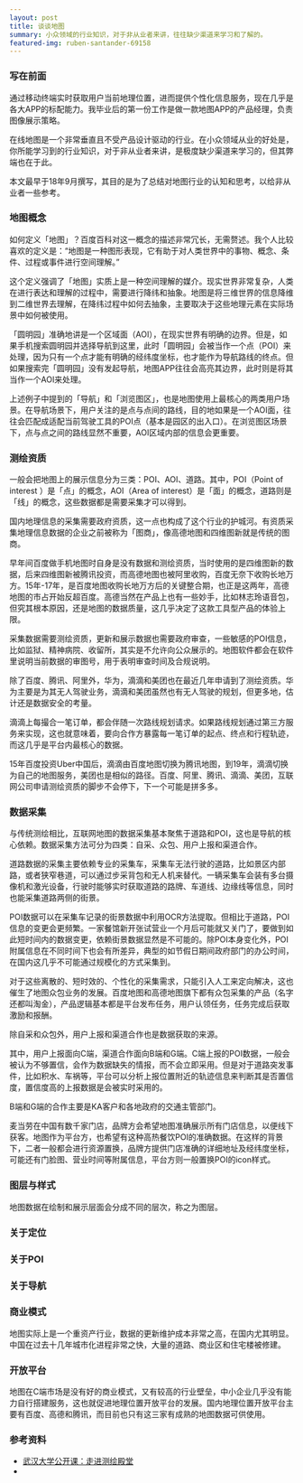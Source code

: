 ```yaml
---
layout: post
title: 谈谈地图
summary: 小众领域的行业知识，对于非从业者来讲，往往缺少渠道来学习和了解的。
featured-img: ruben-santander-69158
---
```

### 写在前面

通过移动终端实时获取用户当前地理位置，进而提供个性化信息服务，现在几乎是各大APP的标配能力。我毕业后的第一份工作是做一款地图APP的产品经理，负责图像展示策略。

在线地图是一个非常垂直且不受产品设计驱动的行业。在小众领域从业的好处是，你所能学习到的行业知识，对于非从业者来讲，是极度缺少渠道来学习的，但其弊端也在于此。

本文最早于18年9月撰写，其目的是为了总结对地图行业的认知和思考，以给非从业者一些参考。

### 地图概念

如何定义「地图」？百度百科对这一概念的描述非常冗长，无需赘述。我个人比较喜欢的定义是：“地图是一种图形表现，它有助于对人类世界中的事物、概念、条件、过程或事件进行空间理解。”

这个定义强调了「地图」实质上是一种空间理解的媒介。现实世界非常复杂，人类在进行表达和理解的过程中，需要进行降纬和抽象。地图是将三维世界的信息降维到二维世界去理解，在降纬过程中如何去抽象，主要取决于这些地理元素在实际场景中如何被使用。

「圆明园」准确地讲是一个区域面（AOI），在现实世界有明确的边界。但是，如果手机搜索圆明园并选择导航到这里，此时「圆明园」会被当作一个点（POI）来处理，因为只有一个点才能有明确的经纬度坐标，也才能作为导航路线的终点。但如果搜索完「圆明园」没有发起导航，地图APP往往会高亮其边界，此时则是将其当作一个AOI来处理。

上述例子中提到的「导航」和「浏览图区」，也是地图使用上最核心的两类用户场景。在导航场景下，用户关注的是点与点间的路线，目的地如果是一个AOI面，往往会匹配成适配当前驾驶工具的POI点（基本是园区的出入口）。在浏览图区场景下，点与点之间的路线显然不重要，AOI区域内部的信息会更重要。


### 测绘资质

一般会把地图上的展示信息分为三类：POI、AOI、道路。其中，POI（Point of interest ）是「点」的概念，AOI（Area of interest）是「面」的概念，道路则是「线」的概念，这些数据都是需要采集才可以得到。 

国内地理信息的采集需要政府资质，这一点也构成了这个行业的护城河。有资质采集地理信息数据的企业之前被称为「图商」，像高德地图和四维图新就是传统的图商。

早年间百度做手机地图时自身是没有数据和测绘资质，当时使用的是四维图新的数据，后来四维图新被腾讯投资，而高德地图也被阿里收购，百度无奈下收购长地万方。15年-17年，是百度地图收购长地万方后的关键整合期，也正是这两年，高德地图的市占开始反超百度。高德当然在产品上也有一些妙手，比如林志玲语音包，但究其根本原因，还是地图的数据质量，这几乎决定了这款工具型产品的体验上限。

采集数据需要测绘资质，更新和展示数据也需要政府审查，一些敏感的POI信息，比如监狱、精神病院、收留所，其实是不允许向公众展示的。地图软件都会在软件里说明当前数据的审图号，用于表明审查时间及合规说明。

除了百度、腾讯、阿里外，华为，滴滴和美团也在最近几年申请到了测绘资质。华为主要是为其无人驾驶业务，滴滴和美团虽然也有无人驾驶的规划，但更多地，估计还是数据安全的考量。

滴滴上每撮合一笔订单，都会伴随一次路线规划请求。如果路线规划通过第三方服务来实现，这也就意味着，要向合作方暴露每一笔订单的起点、终点和行程轨迹，而这几乎是平台内最核心的数据。

15年百度投资Uber中国后，滴滴由百度地图切换为腾讯地图，到19年，滴滴切换为自己的地图服务，美团也是相似的路径。百度、阿里、腾讯、滴滴、美团，互联网公司申请测绘资质的脚步不会停下，下一个可能是拼多多。


### 数据采集

与传统测绘相比，互联网地图的数据采集基本聚焦于道路和POI，这也是导航的核心依赖。数据采集方法可分为四类：自采、众包、用户上报和渠道合作。

道路数据的采集主要依赖专业的采集车，采集车无法行驶的道路，比如景区内部路，或者狭窄巷道，可以通过步采背包和无人机来替代。一辆采集车会装有多台摄像机和激光设备，行驶时能够实时获取道路的路牌、车道线、边缘线等信息，同时也能采集道路两侧的街景。

POI数据可以在采集车记录的街景数据中利用OCR方法提取。但相比于道路，POI信息的变更会更频繁。一家餐馆新开张试营业一个月后可能就又关门了，要做到如此短时间内的数据变更，依赖街景数据显然是不可能的。除POI本身变化外，POI附属信息在不同时间下也会有所差异，典型的如节假日期间政府部门的办公时间，在国内这几乎不可能通过规模化的方式采集到。

对于这些离散的、短时效的、个性化的采集需求，只能引入人工来定向解决，这也催生了地图众包业务的发展。百度地图和高德地图旗下都有众包采集的产品（名字还都叫淘金），产品逻辑基本都是平台发布任务，用户认领任务，任务完成后获取激励和报酬。

除自采和众包外，用户上报和渠道合作也是数据获取的来源。

其中，用户上报面向C端，渠道合作面向B端和G端。C端上报的POI数据，一般会被认为不够置信，会作为数据缺失的情报，而不会立即采用。但是对于道路突发事件，比如积水、车祸等，平台可以分析上报位置附近的轨迹信息来判断其是否置信度，置信度高的上报数据是会被实时采用的。

B端和G端的合作主要是KA客户和各地政府的交通主管部门。

麦当劳在中国有数千家门店，品牌方会希望地图准确展示所有门店信息，以便线下获客。地图作为平台方，也希望有这种高热餐饮POI的准确数据。在这样的背景下，二者一般都会进行资源置换，品牌方提供门店准确的详细地址及经纬度坐标，可能还有门脸图、营业时间等附属信息，平台方则一般置换POI的icon样式。


### 图层与样式

地图数据在绘制和展示层面会分成不同的层次，称之为图层。


### 关于定位



### 关于POI


### 关于导航


### 商业模式

地图实际上是一个重资产行业，数据的更新维护成本非常之高，在国内尤其明显。中国在过去十几年城市化进程非常之快，大量的道路、商业区和住宅楼被修建。

### 开放平台

地图在C端市场是没有好的商业模式，又有较高的行业壁垒，中小企业几乎没有能力自行搭建服务，这也就促进地理位置开放平台的发展。国内地理位置开放平台主要有百度、高德和腾讯，而目前也只有这三家有成熟的地图数据可供使用。



### 参考资料

* [武汉大学公开课：走进测绘殿堂](https://open.163.com/newview/movie/courseintro?newurl=%2Fspecial%2Fcuvocw%2Fcehuidiantang.html)
* 






